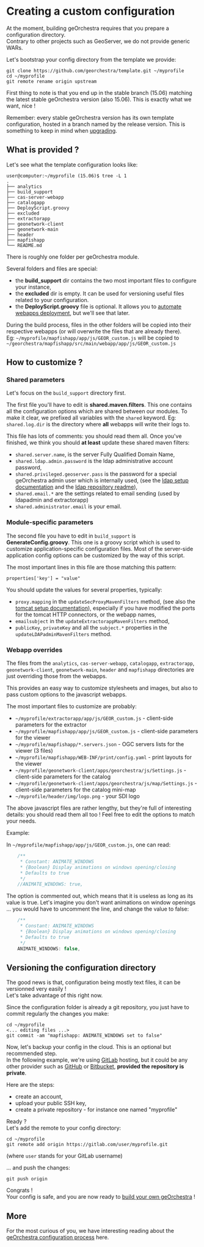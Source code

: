 # Creating a custom configuration

At the moment, building geOrchestra requires that you prepare a configuration directory.  
Contrary to other projects such as GeoServer, we do not provide generic WARs.


Let's bootstrap your config directory from the template we provide:
```
git clone https://github.com/georchestra/template.git ~/myprofile
cd ~/myprofile
git remote rename origin upstream
```

First thing to note is that you end up in the stable branch (15.06) matching the latest stable geOrchestra version (also 15.06).
This is exactly what we want, nice !

Remember: every stable geOrchestra version has its own template configuration, hosted in a branch named by the release version.
This is something to keep in mind when [upgrading](how_to_upgrade.md).


## What is provided ?

Let's see what the template configuration looks like:

```
user@computer:~/myprofile (15.06)$ tree -L 1
.
├── analytics
├── build_support
├── cas-server-webapp
├── catalogapp
├── DeployScript.groovy
├── excluded
├── extractorapp
├── geonetwork-client
├── geonetwork-main
├── header
├── mapfishapp
└── README.md
```

There is roughly one folder per geOrchestra module.

Several folders and files are special:
 * the **build_support** dir contains the two most important files to configure your instance,
 * the **excluded** dir is empty. It can be used for versioning useful files related to your configuration.
 * the **DeployScript.groovy** file is optional. It allows you to [automate webapps deployment](deploy.md#automating-the-deploy-to-remote-hosts), but we'll see that later.

During the build process, files in the other folders will be copied into their respective webapps (or will overwrite the files that are already there).  
Eg: ```~/myprofile/mapfishapp/app/js/GEOR_custom.js``` will be copied to ```~/georchestra/mapfishapp/src/main/webapp/app/js/GEOR_custom.js```


## How to customize ?

### Shared parameters

Let's focus on the ```build_support``` directory first.

The first file you'll have to edit is **shared.maven.filters**. This one contains all the configuration options which are shared between our modules.
To make it clear, we prefixed all variables with the ```shared``` keyword. Eg: ```shared.log.dir``` is the directory where **all** webapps will write their logs to.

This file has lots of comments: you should read them all.
Once you've finished, we think you should **at least** update these shared maven filters:
 * ```shared.server.name```, is the server Fully Qualified Domain Name,
 * ```shared.ldap.admin.password``` is the ldap administrative account password,
 * ```shared.privileged.geoserver.pass``` is the password for a special geOrchestra admin user which is internally used, (see the [ldap setup documentation](setup/openldap.md) and the [ldap repository readme](https://github.com/georchestra/LDAP/blob/master/README.md)),
 * ```shared.email.*``` are the settings related to email sending (used by ldapadmin and extractorapp)
 * ```shared.administrator.email``` is your email.

### Module-specific parameters

The second file you have to edit in ```build_support``` is **GenerateConfig.groovy**. This one is a groovy script which is used to customize application-specific configuration files.
Most of the server-side application config options can be customized by the way of this script.

The most important lines in this file are those matching this pattern:
```
properties['key'] = "value"
```

You should update the values for several properties, typically:
 * ```proxy.mapping``` in the ```updateSecProxyMavenFilters``` method, (see also the [tomcat setup documentation](setup/tomcat.md)), especially if you have modified the ports for the tomcat HTTP connectors, or the webapp names,
 * ```emailsubject``` in the ```updateExtractorappMavenFilters``` method,
 * ```publicKey```, ```privateKey``` and all the ```subject.*``` properties in the ```updateLDAPadminMavenFilters``` method.

### Webapp overrides

The files from the ```analytics```, ```cas-server-webapp```, ```catalogapp```, ```extractorapp```, ```geonetwork-client```, ```geonetwork-main```, ```header``` and ```mapfishapp``` directories are just overriding those from the webapps.

This provides an easy way to customize stylesheets and images, but also to pass custom options to the javascript webapps.

The most important files to customize are probably:
 * ```~/myprofile/extractorapp/app/js/GEOR_custom.js``` - client-side parameters for the extractor
 * ```~/myprofile/mapfishapp/app/js/GEOR_custom.js``` - client-side parameters for the viewer
 * ```~/myprofile/mapfishapp/*.servers.json``` - OGC servers lists for the viewer (3 files)
 * ```~/myprofile/mapfishapp/WEB-INF/print/config.yaml``` - print layouts for the viewer
 * ```~/myprofile/geonetwork-client/apps/georchestra/js/Settings.js``` - client-side parameters for the catalog
 * ```~/myprofile/geonetwork-client/apps/georchestra/js/map/Settings.js``` - client-side parameters for the catalog mini-map
 * ```~/myprofile/header/img/logo.png``` - your SDI logo
 
The above javascript files are rather lengthy, but they're full of interesting details: you should read them all too !
Feel free to edit the options to match your needs.

Example:

In ```~/myprofile/mapfishapp/app/js/GEOR_custom.js```, one can read:

``` js
    /**
     * Constant: ANIMATE_WINDOWS
     * {Boolean} Display animations on windows opening/closing
     * Defaults to true
     */
    //ANIMATE_WINDOWS: true,
```

The option is commented out, which means that it is useless as long as its value is true. 
Let's imagine you don't want animations on window openings ... you would have to uncomment the line, and change the value to false:

``` js
    /**
     * Constant: ANIMATE_WINDOWS
     * {Boolean} Display animations on windows opening/closing
     * Defaults to true
     */
    ANIMATE_WINDOWS: false,
```

## Versioning the configuration directory

The good news is that, configuration being mostly text files, it can be versionned very easily !  
Let's take advantage of this right now.

Since the configuration folder is already a git repository, you just have to commit regularly the changes you make:

```
cd ~/myprofile
<... editing files ...>
git commit -am "mapfishapp: ANIMATE_WINDOWS set to false"
```

Now, let's backup your config in the cloud. This is an optional but recommended step.  
In the following example, we're using [GitLab](https://gitlab.com/) hosting, but it could be any other provider such as [GitHub](https://github.com/) or [Bitbucket](https://bitbucket.org/), **provided the repository is private**. 

Here are the steps:
 * create an account, 
 * upload your public SSH key,
 * create a private repository - for instance one named "myprofile"
 
Ready ?  
Let's add the remote to your config directory:  
```
cd ~/myprofile
git remote add origin https://gitlab.com/user/myprofile.git
```
(where ```user``` stands for your GitLab username)

... and push the changes:
```
git push origin
```

Congrats !  
Your config is safe, and you are now ready to [build your own geOrchestra](build.md) !

## More

For the most curious of you, we have interesting reading about the [geOrchestra configuration process](../config/README.md) here.
